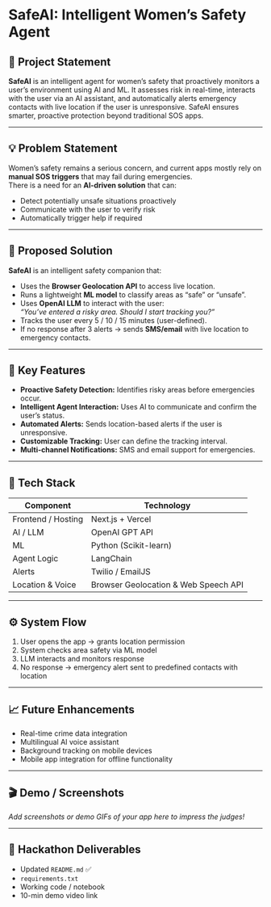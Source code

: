 # SafeAI: Intelligent Women’s Safety Agent

## 📝 Project Statement
**SafeAI** is an intelligent agent for women’s safety that proactively monitors a user’s environment using AI and ML. It assesses risk in real-time, interacts with the user via an AI assistant, and automatically alerts emergency contacts with live location if the user is unresponsive. SafeAI ensures smarter, proactive protection beyond traditional SOS apps.

---

## 💡 Problem Statement
Women’s safety remains a serious concern, and current apps mostly rely on **manual SOS triggers** that may fail during emergencies.  
There is a need for an **AI-driven solution** that can:

- Detect potentially unsafe situations proactively  
- Communicate with the user to verify risk  
- Automatically trigger help if required  

---

## 🚀 Proposed Solution
**SafeAI** is an intelligent safety companion that:

- Uses the **Browser Geolocation API** to access live location.  
- Runs a lightweight **ML model** to classify areas as “safe” or “unsafe”.  
- Uses **OpenAI LLM** to interact with the user:  
  _“You’ve entered a risky area. Should I start tracking you?”_  
- Tracks the user every 5 / 10 / 15 minutes (user-defined).  
- If no response after 3 alerts → sends **SMS/email** with live location to emergency contacts.  

---

## 🌟 Key Features
- **Proactive Safety Detection:** Identifies risky areas before emergencies occur.  
- **Intelligent Agent Interaction:** Uses AI to communicate and confirm the user’s status.  
- **Automated Alerts:** Sends location-based alerts if the user is unresponsive.  
- **Customizable Tracking:** User can define the tracking interval.  
- **Multi-channel Notifications:** SMS and email support for emergencies.  

---

## 🧠 Tech Stack
| Component | Technology |
|------------|-------------|
| Frontend / Hosting | Next.js + Vercel |
| AI / LLM | OpenAI GPT API |
| ML | Python (Scikit-learn) |
| Agent Logic | LangChain |
| Alerts | Twilio / EmailJS |
| Location & Voice | Browser Geolocation & Web Speech API |

---

## ⚙️ System Flow
1. User opens the app → grants location permission  
2. System checks area safety via ML model  
3. LLM interacts and monitors response  
4. No response → emergency alert sent to predefined contacts with location  

---

## 📈 Future Enhancements
- Real-time crime data integration  
- Multilingual AI voice assistant  
- Background tracking on mobile devices  
- Mobile app integration for offline functionality  

---

## 🎬 Demo / Screenshots
_Add screenshots or demo GIFs of your app here to impress the judges!_  

---

## 🧩 Hackathon Deliverables
- Updated `README.md` ✅  
- `requirements.txt`  
- Working code / notebook  
- 10-min demo video link  
